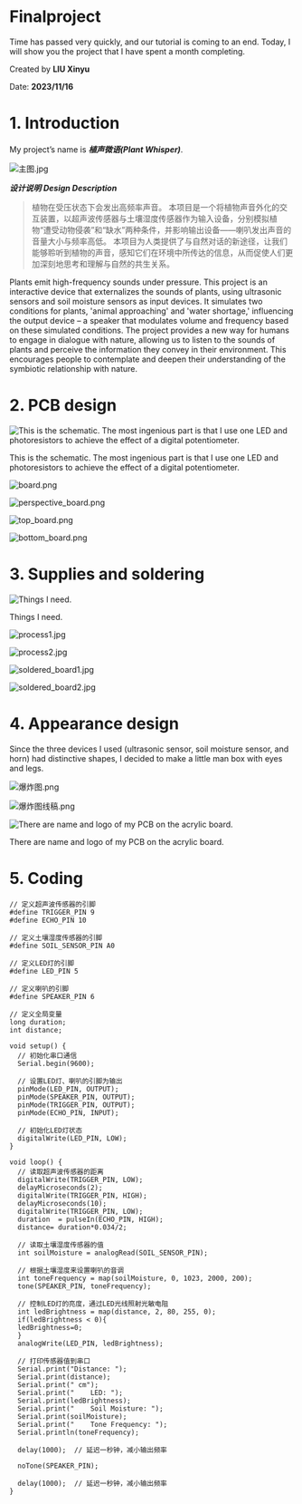 # Finalproject

Time has passed very quickly, and our tutorial is coming to an end. Today, I will show you the project that I have spent a month completing.

Created by **LIU Xinyu**

Date: **2023/11/16**

# 1. Introduction

My project’s name is ***植声微语(Plant Whisper)***.

![主图.jpg](./images/mainpic.jpg)

***设计说明***  ***Design Description***

> 植物在受压状态下会发出高频率声音。
本项目是一个将植物声音外化的交互装置，以超声波传感器与土壤湿度传感器作为输入设备，分别模拟植物“遭受动物侵袭”和“缺水”两种条件，并影响输出设备——喇叭发出声音的音量大小与频率高低。
本项目为人类提供了与自然对话的新途径，让我们能够聆听到植物的声音，感知它们在环境中所传达的信息，从而促使人们更加深刻地思考和理解与自然的共生关系。

Plants emit high-frequency sounds under pressure.
This project is an interactive device that externalizes the sounds of plants, using ultrasonic sensors and soil moisture sensors as input devices. It simulates two conditions for plants, 'animal approaching' and 'water shortage,' influencing the output device – a speaker that modulates volume and frequency based on these simulated conditions.
The project provides a new way for humans to engage in dialogue with nature, allowing us to listen to the sounds of plants and perceive the information they convey in their environment. This encourages people to contemplate and deepen their understanding of the symbiotic relationship with nature.
> 

# 2. PCB design

![This is the schematic. The most ingenious part is that I use one LED and photoresistors to achieve the effect of a digital potentiometer.](./images/schematic.png)

This is the schematic. The most ingenious part is that I use one LED and photoresistors to achieve the effect of a digital potentiometer.

![board.png](./images/board.png)

![perspective_board.png](./images/perspective_board.png)

![top_board.png](./images/top_board.png)

![bottom_board.png](./images/bottom_board.png)

# 3. Supplies and soldering

![Things I need.](./images/things.jpg)

Things I need.

![process1.jpg](./images/process1.jpg)

![process2.jpg](./images/process2.jpg)

![soldered_board1.jpg](./images/soldered_board1.jpg)

![soldered_board2.jpg](./images/soldered_board2.jpg)

# 4. Appearance design

Since the three devices I used (ultrasonic sensor, soil moisture sensor, and horn) had distinctive shapes, I decided to make a little man box with eyes and legs.

![爆炸图.png](./images/exploded_diagram.png)

![爆炸图线稿.png](./images/exploded_diagram_line.png)

![There are name and logo of my PCB on the acrylic board.](./images/acrylic.jpg)

There are name and logo of my PCB on the acrylic board.

# 5. Coding

```arduino
// 定义超声波传感器的引脚
#define TRIGGER_PIN 9
#define ECHO_PIN 10

// 定义土壤湿度传感器的引脚
#define SOIL_SENSOR_PIN A0

// 定义LED灯的引脚
#define LED_PIN 5

// 定义喇叭的引脚
#define SPEAKER_PIN 6

// 定义全局变量
long duration;
int distance;

void setup() {
  // 初始化串口通信
  Serial.begin(9600);

  // 设置LED灯、喇叭的引脚为输出
  pinMode(LED_PIN, OUTPUT);
  pinMode(SPEAKER_PIN, OUTPUT);
  pinMode(TRIGGER_PIN, OUTPUT);
  pinMode(ECHO_PIN, INPUT);
  
  // 初始化LED灯状态
  digitalWrite(LED_PIN, LOW);
}

void loop() {
  // 读取超声波传感器的距离
  digitalWrite(TRIGGER_PIN, LOW);
  delayMicroseconds(2);
  digitalWrite(TRIGGER_PIN, HIGH);
  delayMicroseconds(10);
  digitalWrite(TRIGGER_PIN, LOW);
  duration  = pulseIn(ECHO_PIN, HIGH);
  distance= duration*0.034/2;

  // 读取土壤湿度传感器的值
  int soilMoisture = analogRead(SOIL_SENSOR_PIN);

  // 根据土壤湿度来设置喇叭的音调
  int toneFrequency = map(soilMoisture, 0, 1023, 2000, 200);
  tone(SPEAKER_PIN, toneFrequency);

  // 控制LED灯的亮度，通过LED光线照射光敏电阻
  int ledBrightness = map(distance, 2, 80, 255, 0);
  if(ledBrightness < 0){
  ledBrightness=0;
  }
  analogWrite(LED_PIN, ledBrightness);

  // 打印传感器值到串口
  Serial.print("Distance: ");
  Serial.print(distance);
  Serial.print(" cm");
  Serial.print("    LED: ");
  Serial.print(ledBrightness);
  Serial.print("    Soil Moisture: ");
  Serial.print(soilMoisture);
  Serial.print("    Tone Frequency: ");
  Serial.println(toneFrequency);

  delay(1000);  // 延迟一秒钟，减小输出频率

  noTone(SPEAKER_PIN);

  delay(1000);  // 延迟一秒钟，减小输出频率
}
```
